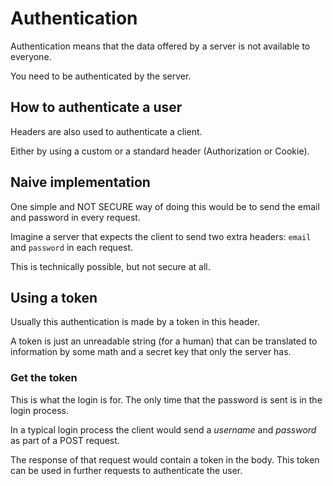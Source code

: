 # Authentication

Authentication means that the data offered by a server is not available to everyone.

You need to be authenticated by the server.

## How to authenticate a user

Headers are also used to authenticate a client.

Either by using a custom or a standard header (Authorization or Cookie).

## Naive implementation

One simple and NOT SECURE way of doing this would be to send the email and password in every request.

Imagine a server that expects the client to send two extra headers: `email` and `password` in each request.

This is technically possible, but not secure at all.

## Using a token

Usually this authentication is made by a token in this header.

A token is just an unreadable string (for a human) that can be translated to information by some math and a secret key that only the server has.

### Get the token

This is what the login is for. The only time that the password is sent is in the login process.

In a typical login process the client would send a *username* and *password* as part of a POST request.

The response of that request would contain a token in the body. This token can be used in further requests to authenticate the user.
